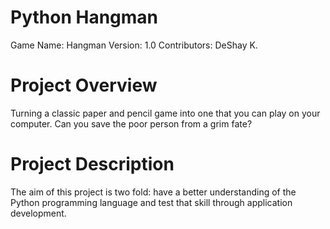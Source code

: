 # Python Hangman 
Game Name: Hangman
Version: 1.0
Contributors: DeShay K.

# Project Overview
Turning a classic paper and pencil game into one that you can play on your computer. Can you save the poor person from a grim fate?

# Project Description
The aim of this project is two fold: have a better understanding of the Python programming language and test that skill through application development.